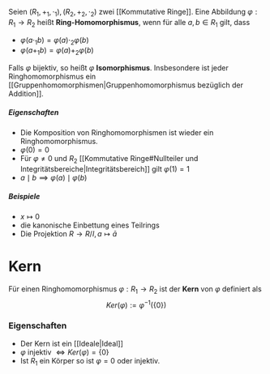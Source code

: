 Seien $(R_{1}, +_{1}, \cdot_{1}), (R_{2}, +_{2}, \cdot_{2})$ zwei [[Kommutative Ringe]]. Eine Abbildung $\varphi:R_{1} \rightarrow R_{2}$  heißt **Ring-Homomorphismus**, wenn für alle $a,b\in R_{1}$ gilt, dass
- $\varphi(a\cdot_{1}b) = \varphi(a)\cdot_{2}\varphi(b)$ 
- $\varphi(a+_{1}b)=\varphi(a)+_{2}\varphi(b)$ 

Falls $\varphi$ bijektiv, so heißt $\varphi$ **Isomorphismus**.
Insbesondere ist jeder Ringhomomorphismus ein [[Gruppenhomomorphismen|Gruppenhomomorphismus bezüglich der Addition]]. 

##### Eigenschaften
- Die Komposition von Ringhomomorphismen ist wieder ein Ringhomomorphismus.
- $\varphi(0)=0$
- Für $\varphi \neq 0$ und $R_{2}$ [[Kommutative Ringe#Nullteiler und Integritätsbereiche|Integritätsbereich]] gilt $\varphi(1)=1$
- $a\mid b \implies \varphi(a)\mid \varphi (b)$ 
##### Beispiele
- $x \mapsto 0$
- die kanonische Einbettung eines Teilrings
- Die Projektion $R \rightarrow R/I,a\mapsto\bar{a}$ 

# Kern
Für einen Ringhomomorphismus $\varphi:R_{1} \rightarrow R_{2}$ ist der **Kern** von $\varphi$ definiert als $$Ker(\varphi):=\varphi^{-1}(\{0\})$$
### Eigenschaften
- Der Kern ist ein [[Ideale|Ideal]]
- $\varphi$ injektiv $\iff Ker(\varphi) = \{0\}$
- Ist $R_{1}$ ein Körper so ist $\varphi = 0$ oder injektiv.